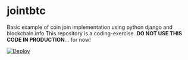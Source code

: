 # jointbtc
Basic example of coin join implementation using python django and blockchain.info
This repository is a coding-exercise. **DO NOT USE THIS CODE IN PRODUCTION**... for now!

[![Deploy](https://www.herokucdn.com/deploy/button.png)](https://heroku.com/deploy?template=https://github.com/koalalorenzo/jointbtc)
